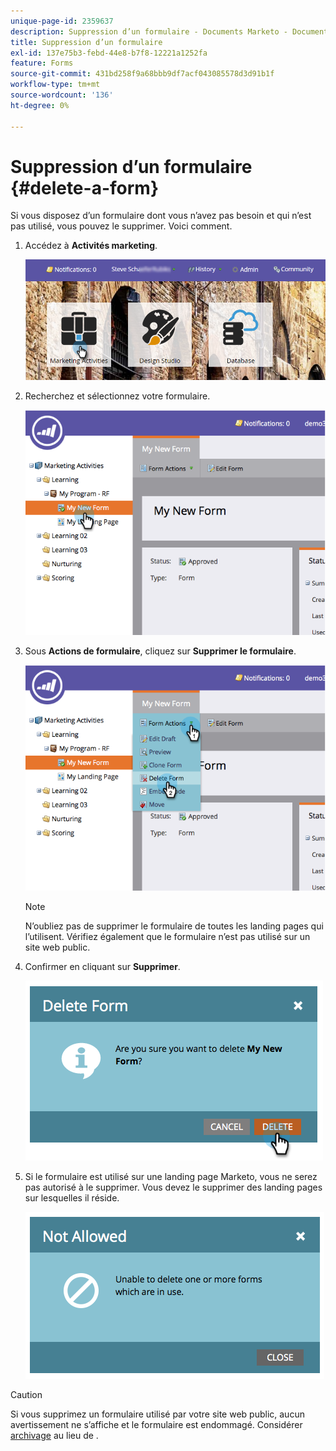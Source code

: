```yaml
---
unique-page-id: 2359637
description: Suppression d’un formulaire - Documents Marketo - Documentation du produit
title: Suppression d’un formulaire
exl-id: 137e75b3-febd-44e8-b7f8-12221a1252fa
feature: Forms
source-git-commit: 431bd258f9a68bbb9df7acf043085578d3d91b1f
workflow-type: tm+mt
source-wordcount: '136'
ht-degree: 0%

---
```


# Suppression d’un formulaire {#delete-a-form}

Si vous disposez d’un formulaire dont vous n’avez pas besoin et qui n’est pas utilisé, vous pouvez le supprimer. Voici comment.

1. Accédez à **Activités marketing**.

   ![](assets/login-marketing-activities-3.png)

1. Recherchez et sélectionnez votre formulaire.

   ![](assets/image2014-9-15-12-3a1-3a18.png)

1. Sous **Actions de formulaire**, cliquez sur **Supprimer le formulaire**.

   ![](assets/image2014-9-15-12-3a1-3a27.png)

   >[!NOTE]
   >
   >N’oubliez pas de supprimer le formulaire de toutes les landing pages qui l’utilisent. Vérifiez également que le formulaire n’est pas utilisé sur un site web public.

1. Confirmer en cliquant sur **Supprimer**.

   ![](assets/image2014-9-15-12-3a1-3a37.png)

1. Si le formulaire est utilisé sur une landing page Marketo, vous ne serez pas autorisé à le supprimer. Vous devez le supprimer des landing pages sur lesquelles il réside.

   ![](assets/image2014-9-15-12-3a1-3a44.png)

>[!CAUTION]
>
>Si vous supprimez un formulaire utilisé par votre site web public, aucun avertissement ne s’affiche et le formulaire est endommagé. Considérer  [archivage](/help/marketo/product-docs/email-marketing/drip-nurturing/using-stream-content/archive-and-unarchive-stream-content.md) au lieu de .
